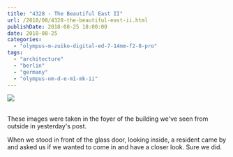 ```yaml
---
title: "4328 - The Beautiful East II"
url: /2018/08/4328-the-beautiful-east-ii.html
publishDate: 2018-08-25 18:00:00
date: 2018-08-25
categories: 
  - "olympus-m-zuiko-digital-ed-7-14mm-f2-8-pro"
tags: 
  - "architecture"
  - "berlin"
  - "germany"
  - "olympus-om-d-e-m1-mk-ii"
---
```

<div class="container">
<div class="center"><a target="_blank" href="https://d25zfm9zpd7gm5.cloudfront.net/1200x1200/2017/20170624_183726_lr.jpg"><img class="webfeedsFeaturedVisual" src="https://d25zfm9zpd7gm5.cloudfront.net/0600x0600/2017/20170624_183726_lr.jpg" /></a></div>
</div>
<br />

These images were taken in the foyer of the building we've seen from outside in yesterday's post. 

<a target="_blank" href="https://d25zfm9zpd7gm5.cloudfront.net/1200x1200/2017/20170624_183807_lr.jpg"><img style="margin: 0pt 0px 0pt 10px; float: right;" src="https://d25zfm9zpd7gm5.cloudfront.net/0150x0150/2017/20170624_183807_lr.jpg" alt="" border="0" /></a> When we stood in front of the glass door, looking inside, a resident came by and asked us if we wanted to come in and have a closer look. Sure we did.